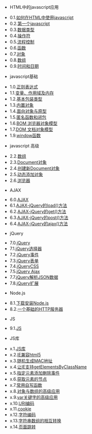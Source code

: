 * HTML中的javascript应用
 - 0.1.[如何在HTML中使用javascript](0.1.md)
 - 0.2.[第一个javascript](0.2.md)
 - 0.3.[数据类型](0.3.md)
 - 0.4.[操作符](0.4.md)
 - 0.5.[流程控制](0.5.md)
 - 0.6.[函数](0.6.md)
 - 0.7.[对象](0.7.md)
 - 0.8.[数组](0.8.md)
 - 0.9.[时间和日期](0.9.md)
* javascript基础
 - 1.0.[正则表达式](1.0.md)
 - 1.1.[变量、作用域及内存](1.1.md)
 - 1.2.[基本包装类型](1.2.md)
 - 1.3.[内置对象](1.3.md)
 - 1.4.[面向对象与原型](1.4.md)
 - 1.5.[匿名函数和闭包](1.5.md)
 - 1.6.[BOM 浏览器对象模型](1.6.md)
 - 1.7.[DOM 文档对象模型](1.7.md)
 - 1.9.[window函数](1.9.md)
* javascript 高级
 - 2.2.[数组](2.2.md)
 - 2.3.[Document对象](2.3.md)
 - 2.4.[创建新Document对象](2.4.md)
 - 2.5.[动态添加对象](2.5.md)
 - 2.6.[浏览器](2.6.md)
* AJAX
 - 6.0.[AJAX](6.0.md)
 - 6.1.[AJAX-jQuery的load()方法](6.1.md)
 - 6.2.[AJAX-jQuery的get()方法](6.2.md)
 - 6.3.[AJAX-jQuery的post()方法](6.3.md)
 - 6.4.[AJAX-jQuery的ajax()方法](6.4.md)
* jQuery
 - 7.0.[jQuery](7.0.md)
 - 7.1.[jQuery选择器](7.1.md)
 - 7.2.[jQuery事件](7.2.md)
 - 7.3.[jQuery表单](7.3.md)
 - 7.4.[jQueryCSS](7.4.md)
 - 7.5.[jQuery Ajax](7.5.md)
 - 7.7.[jQuery解析JSON数据](7.7.md)
 - 7.8.[jQuery扩展](7.8.md)
* Node.js
 - 8.1.[下载安装Node.js](8.1.md)
 - 8.2.[一个基础的HTTP服务器](8.2.md)
* JS
 - 9.1.[JS](9.1.md)
* JS库
 - x.1.[JS库](x.1.md)
 - x.2.[IE兼容html5](x.2.md)
 - x.3.[随机生成MAC地址](x.3.md)
 - x.4.[让IE支持getElementsByClassName](x.4.md)
 - x.5.[指定元素添加删除事件](x.5.md)
 - x.6.[获取元素的节点](x.6.md)
 - x.7.[常用自写函数](x.7.md)
 - x.8.[对象与数组的高级应用](x.8.md)
 - x.9.[var关键字的高级应用](x.9.md)
 - x.10.[URI编码](x.10.md)
 - x.11.[cookie](x.11.md)
 - x.12.[字符编码](x.12.md)
 - x.13.[字符串数组的相互转换](x.13.md)
 - x.14.[页面跳转](x.14.md)
